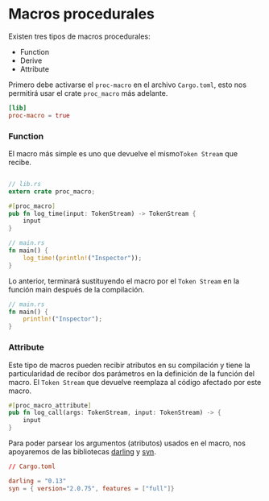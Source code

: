 # Macros procedurales

Existen tres tipos de macros procedurales:
- Function
- Derive
- Attribute

Primero debe activarse el `proc-macro` en el archivo `Cargo.toml`, esto nos permitirá usar el crate `proc_macro` más adelante.

```toml
[lib]
proc-macro = true
```


### Function

El macro más simple es uno que devuelve el mismo`Token Stream` que recibe.

```rust

// lib.rs
extern crate proc_macro;

#[proc_macro]
pub fn log_time(input: TokenStream) -> TokenStream {
	input
}

// main.rs
fn main() {
	log_time!(println!("Inspector"));
}
```

Lo anterior, terminará sustituyendo el macro por el `Token Stream` en la función main después de la compilación.

```rust 
// main.rs
fn main() {
	println!("Inspector");
}
```

### Attribute
Este tipo de macros pueden recibir atributos en su compilación y tiene la particularidad de recibor dos parámetros en la definición de la función del macro. El `Token Stream` que devuelve reemplaza al código afectado por este macro. 

```rust
#[proc_macro_attribute]
pub fn log_call(args: TokenStream, input: TokenStream) -> {
	input
} 
```

Para poder parsear los argumentos (atributos) usados en el macro, nos apoyaremos de las bibliotecas  [darling](https://crates.io/crates/darling)  y [syn](https://crates.io/crates/syn).

```toml
// Cargo.toml

darling = "0.13"
syn = { version="2.0.75", features = ["full"]}
```


